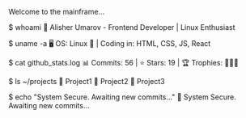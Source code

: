 Welcome to the mainframe...

$ whoami
👤 Alisher Umarov - Frontend Developer | Linux Enthusiast

$ uname -a
🖥️ OS: Linux 🐧 | Coding in: HTML, CSS, JS, React

$ cat github_stats.log
📊 Commits: 56 | ⭐ Stars: 19 | 🏆 Trophies: 🏅🏅🏅

$ ls ~/projects
📂 Project1  📂 Project2  📂 Project3

$ echo "System Secure. Awaiting new commits..."
🔐 System Secure. Awaiting new commits...
